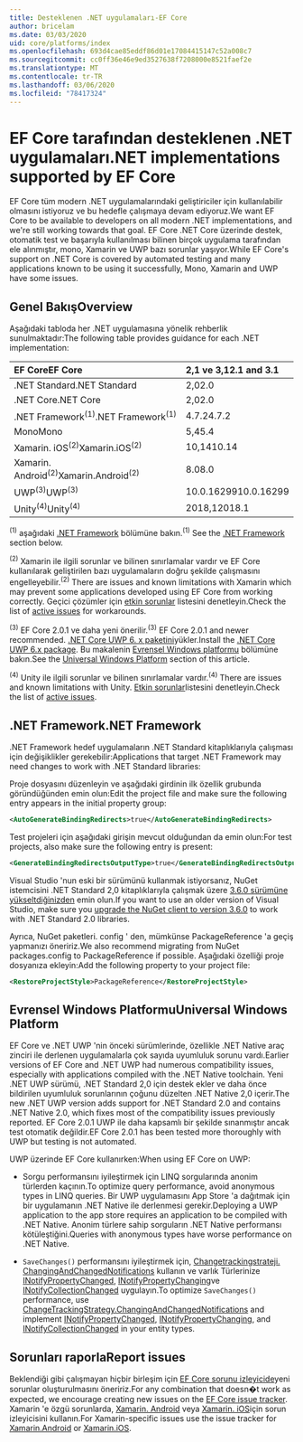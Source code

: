 ```yaml
---
title: Desteklenen .NET uygulamaları-EF Core
author: bricelam
ms.date: 03/03/2020
uid: core/platforms/index
ms.openlocfilehash: 693d4cae85eddf86d01e17084415147c52a008c7
ms.sourcegitcommit: cc0ff36e46e9ed3527638f7208000e8521faef2e
ms.translationtype: MT
ms.contentlocale: tr-TR
ms.lasthandoff: 03/06/2020
ms.locfileid: "78417324"
---
```

# <a name="net-implementations-supported-by-ef-core"></a><span data-ttu-id="07e86-102">EF Core tarafından desteklenen .NET uygulamaları</span><span class="sxs-lookup"><span data-stu-id="07e86-102">.NET implementations supported by EF Core</span></span>

<span data-ttu-id="07e86-103">EF Core tüm modern .NET uygulamalarındaki geliştiriciler için kullanılabilir olmasını istiyoruz ve bu hedefle çalışmaya devam ediyoruz.</span><span class="sxs-lookup"><span data-stu-id="07e86-103">We want EF Core to be available to developers on all modern .NET implementations, and we're still working towards that goal.</span></span> <span data-ttu-id="07e86-104">EF Core .NET Core üzerinde destek, otomatik test ve başarıyla kullanılması bilinen birçok uygulama tarafından ele alınmıştır, mono, Xamarin ve UWP bazı sorunlar yaşıyor.</span><span class="sxs-lookup"><span data-stu-id="07e86-104">While EF Core's support on .NET Core is covered by automated testing and many applications known to be using it successfully, Mono, Xamarin and UWP have some issues.</span></span>

## <a name="overview"></a><span data-ttu-id="07e86-105">Genel Bakış</span><span class="sxs-lookup"><span data-stu-id="07e86-105">Overview</span></span>

<span data-ttu-id="07e86-106">Aşağıdaki tabloda her .NET uygulamasına yönelik rehberlik sunulmaktadır:</span><span class="sxs-lookup"><span data-stu-id="07e86-106">The following table provides guidance for each .NET implementation:</span></span>

| <span data-ttu-id="07e86-107">EF Core</span><span class="sxs-lookup"><span data-stu-id="07e86-107">EF Core</span></span>                       | <span data-ttu-id="07e86-108">2,1 ve 3,1</span><span class="sxs-lookup"><span data-stu-id="07e86-108">2.1 and 3.1</span></span> |
|:------------------------------|:------------|
| <span data-ttu-id="07e86-109">.NET Standard</span><span class="sxs-lookup"><span data-stu-id="07e86-109">.NET Standard</span></span>                 | <span data-ttu-id="07e86-110">2,0</span><span class="sxs-lookup"><span data-stu-id="07e86-110">2.0</span></span>         |
| <span data-ttu-id="07e86-111">.NET Core</span><span class="sxs-lookup"><span data-stu-id="07e86-111">.NET Core</span></span>                     | <span data-ttu-id="07e86-112">2,0</span><span class="sxs-lookup"><span data-stu-id="07e86-112">2.0</span></span>         |
| <span data-ttu-id="07e86-113">.NET Framework<sup>(1)</sup></span><span class="sxs-lookup"><span data-stu-id="07e86-113">.NET Framework<sup>(1)</sup></span></span>  | <span data-ttu-id="07e86-114">4.7.2</span><span class="sxs-lookup"><span data-stu-id="07e86-114">4.7.2</span></span>       |
| <span data-ttu-id="07e86-115">Mono</span><span class="sxs-lookup"><span data-stu-id="07e86-115">Mono</span></span>                          | <span data-ttu-id="07e86-116">5,4</span><span class="sxs-lookup"><span data-stu-id="07e86-116">5.4</span></span>         |
| <span data-ttu-id="07e86-117">Xamarin. iOS<sup>(2)</sup></span><span class="sxs-lookup"><span data-stu-id="07e86-117">Xamarin.iOS<sup>(2)</sup></span></span>     | <span data-ttu-id="07e86-118">10,14</span><span class="sxs-lookup"><span data-stu-id="07e86-118">10.14</span></span>       |
| <span data-ttu-id="07e86-119">Xamarin. Android<sup>(2)</sup></span><span class="sxs-lookup"><span data-stu-id="07e86-119">Xamarin.Android<sup>(2)</sup></span></span> | <span data-ttu-id="07e86-120">8.0</span><span class="sxs-lookup"><span data-stu-id="07e86-120">8.0</span></span>         |
| <span data-ttu-id="07e86-121">UWP<sup>(3)</sup></span><span class="sxs-lookup"><span data-stu-id="07e86-121">UWP<sup>(3)</sup></span></span>             | <span data-ttu-id="07e86-122">10.0.16299</span><span class="sxs-lookup"><span data-stu-id="07e86-122">10.0.16299</span></span>  |
| <span data-ttu-id="07e86-123">Unity<sup>(4)</sup></span><span class="sxs-lookup"><span data-stu-id="07e86-123">Unity<sup>(4)</sup></span></span>           | <span data-ttu-id="07e86-124">2018,1</span><span class="sxs-lookup"><span data-stu-id="07e86-124">2018.1</span></span>      |

<span data-ttu-id="07e86-125"><sup>(1)</sup> aşağıdaki [.NET Framework](#net-framework) bölümüne bakın.</span><span class="sxs-lookup"><span data-stu-id="07e86-125"><sup>(1)</sup> See the [.NET Framework](#net-framework) section below.</span></span>

<span data-ttu-id="07e86-126"><sup>(2)</sup> Xamarin ile ilgili sorunlar ve bilinen sınırlamalar vardır ve EF Core kullanılarak geliştirilen bazı uygulamaların doğru şekilde çalışmasını engelleyebilir.</span><span class="sxs-lookup"><span data-stu-id="07e86-126"><sup>(2)</sup> There are issues and known limitations with Xamarin which may prevent some applications developed using EF Core from working correctly.</span></span> <span data-ttu-id="07e86-127">Geçici çözümler için [etkin sorunlar](https://github.com/aspnet/entityframeworkCore/issues?q=is%3Aopen+is%3Aissue+label%3Aarea-xamarin) listesini denetleyin.</span><span class="sxs-lookup"><span data-stu-id="07e86-127">Check the list of [active issues](https://github.com/aspnet/entityframeworkCore/issues?q=is%3Aopen+is%3Aissue+label%3Aarea-xamarin) for workarounds.</span></span>

<span data-ttu-id="07e86-128"><sup>(3)</sup> EF Core 2.0.1 ve daha yeni önerilir.</span><span class="sxs-lookup"><span data-stu-id="07e86-128"><sup>(3)</sup> EF Core 2.0.1 and newer recommended.</span></span> <span data-ttu-id="07e86-129">[.NET Core UWP 6. x paketini](https://www.nuget.org/packages/Microsoft.NETCore.UniversalWindowsPlatform/)yükler.</span><span class="sxs-lookup"><span data-stu-id="07e86-129">Install the [.NET Core UWP 6.x package](https://www.nuget.org/packages/Microsoft.NETCore.UniversalWindowsPlatform/).</span></span> <span data-ttu-id="07e86-130">Bu makalenin [Evrensel Windows platformu](#universal-windows-platform) bölümüne bakın.</span><span class="sxs-lookup"><span data-stu-id="07e86-130">See the [Universal Windows Platform](#universal-windows-platform) section of this article.</span></span>

<span data-ttu-id="07e86-131"><sup>(4)</sup> Unity ile ilgili sorunlar ve bilinen sınırlamalar vardır.</span><span class="sxs-lookup"><span data-stu-id="07e86-131"><sup>(4)</sup> There are issues and known limitations with Unity.</span></span> <span data-ttu-id="07e86-132">[Etkin sorunlar](https://github.com/aspnet/entityframeworkCore/issues?q=is%3Aopen+is%3Aissue+label%3Aarea-unity)listesini denetleyin.</span><span class="sxs-lookup"><span data-stu-id="07e86-132">Check the list of [active issues](https://github.com/aspnet/entityframeworkCore/issues?q=is%3Aopen+is%3Aissue+label%3Aarea-unity).</span></span>

## <a name="net-framework"></a><span data-ttu-id="07e86-133">.NET Framework</span><span class="sxs-lookup"><span data-stu-id="07e86-133">.NET Framework</span></span>

<span data-ttu-id="07e86-134">.NET Framework hedef uygulamaların .NET Standard kitaplıklarıyla çalışması için değişiklikler gerekebilir:</span><span class="sxs-lookup"><span data-stu-id="07e86-134">Applications that target .NET Framework may need changes to work with .NET Standard libraries:</span></span>

<span data-ttu-id="07e86-135">Proje dosyasını düzenleyin ve aşağıdaki girdinin ilk özellik grubunda göründüğünden emin olun:</span><span class="sxs-lookup"><span data-stu-id="07e86-135">Edit the project file and make sure the following entry appears in the initial property group:</span></span>

``` xml
<AutoGenerateBindingRedirects>true</AutoGenerateBindingRedirects>
```

<span data-ttu-id="07e86-136">Test projeleri için aşağıdaki girişin mevcut olduğundan da emin olun:</span><span class="sxs-lookup"><span data-stu-id="07e86-136">For test projects, also make sure the following entry is present:</span></span>

``` xml
<GenerateBindingRedirectsOutputType>true</GenerateBindingRedirectsOutputType>
```

<span data-ttu-id="07e86-137">Visual Studio 'nun eski bir sürümünü kullanmak istiyorsanız, NuGet istemcisini .NET Standard 2,0 kitaplıklarıyla çalışmak üzere [3.6.0 sürümüne yükseltdiğinizden](https://www.nuget.org/downloads) emin olun.</span><span class="sxs-lookup"><span data-stu-id="07e86-137">If you want to use an older version of Visual Studio, make sure you [upgrade the NuGet client to version 3.6.0](https://www.nuget.org/downloads) to work with .NET Standard 2.0 libraries.</span></span>

<span data-ttu-id="07e86-138">Ayrıca, NuGet paketleri. config ' den, mümkünse PackageReference 'a geçiş yapmanızı öneririz.</span><span class="sxs-lookup"><span data-stu-id="07e86-138">We also recommend migrating from NuGet packages.config to PackageReference if possible.</span></span> <span data-ttu-id="07e86-139">Aşağıdaki özelliği proje dosyanıza ekleyin:</span><span class="sxs-lookup"><span data-stu-id="07e86-139">Add the following property to your project file:</span></span>

``` xml
<RestoreProjectStyle>PackageReference</RestoreProjectStyle>
```

## <a name="universal-windows-platform"></a><span data-ttu-id="07e86-140">Evrensel Windows Platformu</span><span class="sxs-lookup"><span data-stu-id="07e86-140">Universal Windows Platform</span></span>

<span data-ttu-id="07e86-141">EF Core ve .NET UWP 'nin önceki sürümlerinde, özellikle .NET Native araç zinciri ile derlenen uygulamalarla çok sayıda uyumluluk sorunu vardı.</span><span class="sxs-lookup"><span data-stu-id="07e86-141">Earlier versions of EF Core and .NET UWP had numerous compatibility issues, especially with applications compiled with the .NET Native toolchain.</span></span> <span data-ttu-id="07e86-142">Yeni .NET UWP sürümü, .NET Standard 2,0 için destek ekler ve daha önce bildirilen uyumluluk sorunlarının çoğunu düzelten .NET Native 2,0 içerir.</span><span class="sxs-lookup"><span data-stu-id="07e86-142">The new .NET UWP version adds support for .NET Standard 2.0 and contains .NET Native 2.0, which fixes most of the compatibility issues previously reported.</span></span> <span data-ttu-id="07e86-143">EF Core 2.0.1 UWP ile daha kapsamlı bir şekilde sınanmıştır ancak test otomatik değildir.</span><span class="sxs-lookup"><span data-stu-id="07e86-143">EF Core 2.0.1 has been tested more thoroughly with UWP but testing is not automated.</span></span>

<span data-ttu-id="07e86-144">UWP üzerinde EF Core kullanırken:</span><span class="sxs-lookup"><span data-stu-id="07e86-144">When using EF Core on UWP:</span></span>

* <span data-ttu-id="07e86-145">Sorgu performansını iyileştirmek için LINQ sorgularında anonim türlerden kaçının.</span><span class="sxs-lookup"><span data-stu-id="07e86-145">To optimize query performance, avoid anonymous types in LINQ queries.</span></span> <span data-ttu-id="07e86-146">Bir UWP uygulamasını App Store 'a dağıtmak için bir uygulamanın .NET Native ile derlenmesi gerekir.</span><span class="sxs-lookup"><span data-stu-id="07e86-146">Deploying a UWP application to the app store requires an application to be compiled with .NET Native.</span></span> <span data-ttu-id="07e86-147">Anonim türlere sahip sorguların .NET Native performansı kötüleştiğini.</span><span class="sxs-lookup"><span data-stu-id="07e86-147">Queries with anonymous types have worse performance on .NET Native.</span></span>

* <span data-ttu-id="07e86-148">`SaveChanges()` performansını iyileştirmek için, [Changetrackingstrateji. ChangingAndChangedNotifications](/dotnet/api/microsoft.entityframeworkcore.changetrackingstrategy) kullanın ve varlık Türlerinize [INotifyPropertyChanged](https://msdn.microsoft.com/library/system.componentmodel.inotifypropertychanged.aspx), [INotifyPropertyChanging](https://msdn.microsoft.com/library/system.componentmodel.inotifypropertychanging.aspx)ve [INotifyCollectionChanged](https://msdn.microsoft.com/library/system.collections.specialized.inotifycollectionchanged.aspx) uygulayın.</span><span class="sxs-lookup"><span data-stu-id="07e86-148">To optimize `SaveChanges()` performance, use [ChangeTrackingStrategy.ChangingAndChangedNotifications](/dotnet/api/microsoft.entityframeworkcore.changetrackingstrategy) and implement [INotifyPropertyChanged](https://msdn.microsoft.com/library/system.componentmodel.inotifypropertychanged.aspx), [INotifyPropertyChanging](https://msdn.microsoft.com/library/system.componentmodel.inotifypropertychanging.aspx), and [INotifyCollectionChanged](https://msdn.microsoft.com/library/system.collections.specialized.inotifycollectionchanged.aspx) in your entity types.</span></span>

## <a name="report-issues"></a><span data-ttu-id="07e86-149">Sorunları raporla</span><span class="sxs-lookup"><span data-stu-id="07e86-149">Report issues</span></span>

<span data-ttu-id="07e86-150">Beklendiği gibi çalışmayan hiçbir birleşim için [EF Core sorunu izleyicide](https://github.com/aspnet/entityframeworkcore/issues/new)yeni sorunlar oluşturulmasını öneririz.</span><span class="sxs-lookup"><span data-stu-id="07e86-150">For any combination that doesn�t work as expected, we encourage creating new issues on the [EF Core issue tracker](https://github.com/aspnet/entityframeworkcore/issues/new).</span></span> <span data-ttu-id="07e86-151">Xamarin 'e özgü sorunlarda, [Xamarin. Android](https://github.com/xamarin/xamarin-android/issues/new) veya [Xamarin. iOS](https://github.com/xamarin/xamarin-macios/issues/new)için sorun izleyicisini kullanın.</span><span class="sxs-lookup"><span data-stu-id="07e86-151">For Xamarin-specific issues use the issue tracker for [Xamarin.Android](https://github.com/xamarin/xamarin-android/issues/new) or [Xamarin.iOS](https://github.com/xamarin/xamarin-macios/issues/new).</span></span>
